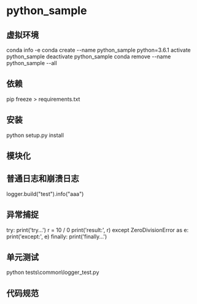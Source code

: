 # python_sample

## 虚拟环境

conda info -e
conda create --name python_sample python=3.6.1
activate python_sample
deactivate python_sample
conda remove --name python_sample --all

## 依赖

pip freeze > requirements.txt

## 安装

python setup.py install

## 模块化

## 普通日志和崩溃日志

logger.build("test").info("aaa")

## 异常捕捉

try:
  print('try...')
  r = 10 / 0
  print('result:', r)
except ZeroDivisionError as e:
  print('except:', e)
finally:
  print('finally...')

## 单元测试

python tests\common\logger_test.py

## 代码规范